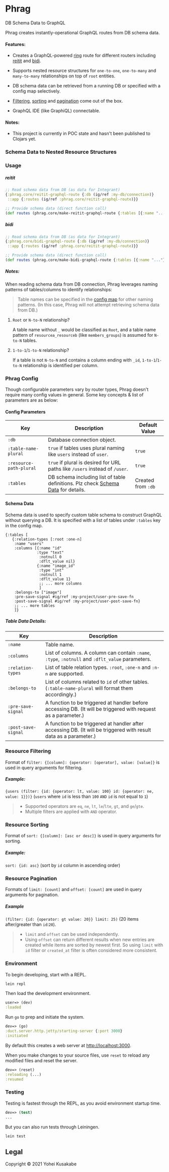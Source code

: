 # Phrag

DB Schema Data to GraphQL

Phrag creates instantly-operational GraphQL routes from DB schema data.

#### Features:

* Creates a GraphQL-powered [ring](https://github.com/ring-clojure/ring) route for different routers including [reitit](https://github.com/metosin/reitit) and [bidi](https://github.com/juxt/bidi).

* Supports nested resource structures for `one-to-one`, `one-to-many` and `many-to-many` relationships on top of `root` entities.

* DB schema data can be retrieved from a running DB or specified with a config map selectively.

* [Filtering](#resource-filtering), [sorting](#resource-sorting) and [pagination](#resource-pagination) come out of the box.

* GraphQL IDE (like GraphiQL) connectable.

#### Notes:

* This project is currently in POC state and hasn't been published to Clojars yet.

### Schema Data to Nested Resource Structures

### Usage

##### reitit

```clojure
;; Read schema data from DB (as data for Integrant)
{:phrag.core/reitit-graphql-route {:db (ig/ref :my-db/connection)}
 ::app {:routes (ig/ref :phrag.core/reitit-graphql-route)}}

;; Provide schema data (direct function call)
(def routes (phrag.core/make-reitit-graphql-route {:tables [{:name "..."}]}))
```

##### bidi

```clojure
;; Read schema data from DB (as data for Integrant)
{:phrag.core/bidi-graphql-route {:db (ig/ref :my-db/connection)}
 ::app {:routes (ig/ref :phrag.core/reitit-graphql-route)}}

;; Provide schema data (direct function call)
(def routes (phrag.core/make-bidi-graphql-route {:tables [{:name "..."}]}))
```

##### Notes:

When reading schema data from DB connection, Phrag leverages naming patterns of tables/columns to identify relationships:

> Table names can be specified in the [config map](#phrag-config) for other naming patterns. (In this case, Phrag will not attempt retrieving schema data from DB.)

1. `Root` or `N-to-N` relationship?

	A table name without `_` would be classified as `Root`, and a table name pattern of `resourcea_resourceb` (like `members_groups`) is assumed for `N-to-N` tables. 

2. `1-to-1`/`1-to-N` relationship?

	If a table is not `N-to-N` and contains a column ending with `_id`, `1-to-1`/`1-to-N` relationship is identified per column.

### Phrag Config

Though configurable parameters vary by router types, Phrag doesn't require many config values in general. Some key concepts & list of parameters are as below:

#### Config Parameters

| Key                     | Description                                                                                       | Default Value      |
|-------------------------|---------------------------------------------------------------------------------------------------|--------------------|
| `:db`                   | Database connection object.                                                                       |                    |
| `:table-name-plural`    | `true` if tables uses plural naming like `users` instead of `user`.                               | `true`             |
| `:resource-path-plural` | `true` if plural is desired for URL paths like `/users` instead of `/user`.                       | `true`             |
| `:tables`               | DB schema including list of table definitions. Plz check [Schema Data](#schema-data) for details. | Created from `:db` |

#### Schema Data

Schema data is used to specify custom table schema to construct GraphQL without querying a DB. It is specified with a list of tables under `:tables` key in the config map.

```edn
{:tables [
   {:relation-types [:root :one-n]
    :name "users"
    :columns [{:name "id"
       	      :type "text"
               :notnull 0
               :dflt_value nil}
              {:name "image_id"
               :type "int"
               :notnull 1
               :dflt_value 1}
	           ;; ... more columns
	           ]
    :belongs-to ["image"]
    :pre-save-signal #ig/ref :my-project/user-pre-save-fn
    :post-save-signal #ig/ref :my-project/user-post-save-fn}
    ;; ... more tables
    ]}
```

##### Table Data Details:

| Key              	 | Description                                                                                                       |
|------------------------|-------------------------------------------------------------------------------------------------------------------|
| `:name`              	 | Table name.                                                                                                       |
| `:columns`             | List of columns. A column can contain `:name`, `:type`, `:notnull` and `:dflt_value` parameters.                  |
| `:relation-types`      | List of table relation types. `:root`, `:one-n` and `:n-n` are supported.                                         |
| `:belongs-to`          | List of columns related to `id` of other tables. (`:table-name-plural` will format them accordingly.)             |
| `:pre-save-signal`     | A function to be triggered at handler before accessing DB. (It will be triggered with request as a parameter.)    |
| `:post-save-signal`    | A function to be triggered at handler after accessing DB. (It will be triggered with result data as a parameter.) |

### Resource Filtering

Format of `filter: {[column]: {operator: [operator], value: [value]}` is used in query arguments for filtering.

##### Example:

`{users (filter: {id: {operator: lt, value: 100} id: {operator: ne, value: 1}})}` (`users` where `id` is less than `100` `AND` `id` is not equal to `1`)

> * Supported operators are `eq`, `ne`, `lt`, `le`/`lte`, `gt`, and `ge`/`gte`.
> * Multiple filters are applied with `AND` operator.

### Resource Sorting

Format of `sort: {[column]: [asc or desc]}` is used in query arguments for sorting.

##### Example:

`sort: {id: asc}` (sort by `id` column in ascending order)

### Resource Pagination

Formats of `limit: [count]` and `offset: [count]` are used in query arguments for pagination. 

##### Example

`(filter: {id: {operator: gt value: 20}} limit: 25)` (20 items after/greater than `id`:`20`).

>* `limit` and `offset` can be used independently.
>* Using `offset` can return different results when new entries are created while items are sorted by newest first. So using `limit` with `id` filter or `created_at` filter is often considered more consistent.

### Environment

To begin developing, start with a REPL.

```sh
lein repl
```

Then load the development environment.

```clojure
user=> (dev)
:loaded
```

Run `go` to prep and initiate the system.

```clojure
dev=> (go)
:duct.server.http.jetty/starting-server {:port 3000}
:initiated
```

By default this creates a web server at <http://localhost:3000>.

When you make changes to your source files, use `reset` to reload any
modified files and reset the server.

```clojure
dev=> (reset)
:reloading (...)
:resumed
```

### Testing

Testing is fastest through the REPL, as you avoid environment startup
time.

```clojure
dev=> (test)
...
```

But you can also run tests through Leiningen.

```sh
lein test
```

## Legal

Copyright © 2021 Yohei Kusakabe
